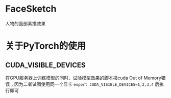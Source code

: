 # FaceSketch
人物的面部素描效果

# 关于PyTorch的使用

## CUDA_VISIBLE_DEVICES
在GPU服务器上训练模型的同时，试验模型效果的脚本报cuda Out of Memory错误；因为二者试图使用同一个显卡
`export CUDA_VISIBLE_DEVICES=1,2,3,4` 后执行即可



